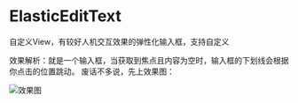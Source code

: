 # ElasticEditText
自定义View，有较好人机交互效果的弹性化输入框，支持自定义

效果解析：就是一个输入框，当获取到焦点且内容为空时，输入框的下划线会根据你点击的位置跳动。
废话不多说，先上效果图：

![效果图](http://i1.piimg.com/567571/fa1642d431852f7d.gif)
